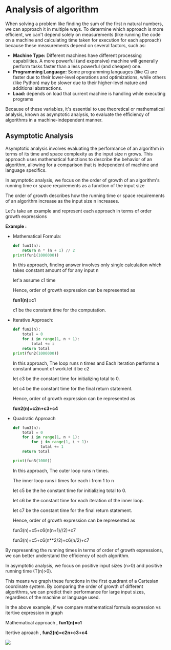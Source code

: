 <h1>Analysis of algorithm</h1>
<p>When solving a problem like finding the sum of the first n natural numbers, we can approach it in multiple ways. To determine which approach is more efficient, we can't depend solely on measurements (like running the code on a machine and calculating time taken for execution for each approach) because these measurements depend on several factors, such as:</p>
<ul>
	<li><strong>Machine Type:</strong> Different machines have different processing capabilities. A more powerful (and expensive) machine will generally perform tasks faster than a less powerful (and cheaper) one.</li>
	<li><strong>Programming Language:</strong> Some programming languages (like C) are faster due to their lower-level operations and optimizations, while others (like Python) may be slower due to their higher-level nature and additional abstractions.</li>
	<li><strong>Load:</strong> depends on load that current machine is handling while executing programs</li>
</ul>
<p>Because of these variables, it's essential to use theoretical or mathematical analysis, known as asymptotic analysis, to evaluate the efficiency of algorithms in a machine-independent manner.</p>

<h2>Asymptotic Analysis</h2>
<p>Asymptotic analysis involves evaluating the performance of an algorithm in terms of its time and space complexity as the input size n grows. This approach uses mathematical functions to describe the behavior of an algorithm, allowing for a comparison that is independent of machine and language specifics.</p>
<p>In asymptotic analysis, we focus on the order of growth of an algorithm's running time or space requirements as a function of the input size</p>
<p>The order of growth describes how the running time or space requirements of an algorithm increase as the input size n increases.</p>
<p>Let's take an example and represent each approach in terms of order growth expressions</p>
<p><strong>Example : </strong></p>
<ul>
	<li>Mathematical Formula:</li>

```python
def fun1(n):
    return n * (n + 1) // 2
print(fun1(1000000))

```

<p>In this approach, finding answer involves only single calculation which takes constant amount of for any input n</p>
<p>let'a assume c1 time</p>

<p>Hence, order of growth expression can be represented as</p>
<p><strong>fun1(n)=c1</strong></p>
<p>c1 be the constant time for the computation.</p>


<li>Iterative Approach:</li>

```python
def fun2(n):
    total = 0
    for i in range(1, n + 1):
        total += i
    return total
print(fun2(1000000))
```

<p>In this approach, The loop runs n times and Each iteration performs a constant amount of work.let it be c2</p>
<p>let c3 be the constant time for initializing total to 0.</p>
<p>let c4 be the constant time for the final return statement.</p>
<p>Hence, order of growth expression can be represented as</p>
<p><strong>fun2(n)=c2n+c3+c4</strong></p>

<li>Quadratic Approach</li>

```python
def fun3(n):
    total = 0
    for i in range(1, n + 1):
        for j in range(1, i + 1):
            total += 1
    return total

print(fun3(1000))
```

<p>In this approach, The outer loop runs n times.</p>
<p>The inner loop runs i times for each i from 1 to n</p>
<p>let c5 be the he constant time for initializing total to 0.</p>
<p>let c6 be the constant time for each iteration of the inner loop.</p>
<p>let c7 be the constant time for the final return statement.</p>
<p>Hence, order of growth expression can be represented as</p>
<p>fun3(n)=c5+c6(n(n+1)//2)+c7</p>
<p>fun3(n)=c5+c6(n**2/2)+c6(n/2)+c7</p>
</ul>

<p>By representing the running times in terms of order of growth expressions, we can better understand the efficiency of each algorithm.</p>

<p>In asymptotic analysis, we focus on positive input sizes (n>0) and positive running time (T(n)>0).</p>
<p>This means we graph these functions in the first quadrant of a Cartesian coordinate system. By comparing the order of growth of different algorithms, we can predict their performance for large input sizes, regardless of the machine or language used.</p>
<p>In the above example, if we compare mathematical formula expression vs itertive expression in graph</p>
<p>Mathematical approach , <strong>fun1(n)=c1</strong></p>
<p>Itertive aproach , <strong>fun2(n)=c2n+c3+c4</strong></p>
<img src="./images/grpah1.jpg">